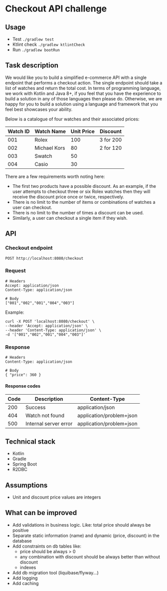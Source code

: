 # Checkout API challenge

## Usage

- Test `./gradlew test`
- Ktlint check `./gradlew ktlintCheck`
- Run `./gradlew bootRun`

## Task description

We would like you to build a simplified e-commerce API with a single endpoint that performs a
checkout action. The single endpoint should take a list of watches and return the total cost.
In terms of programming language, we work with Kotlin and Java 8+, if you feel that you have the
experience to build a solution in any of those languages then please do. Otherwise, we are happy for
you to build a solution using a language and framework that you feel best showcases your ability.

Below is a catalogue of four watches and their associated prices:

| Watch ID| Watch Name  | Unit Price| Discount |
|---------|-------------|-----------|----------|
| 001     | Rolex       | 100       | 3 for 200|
| 002     | Michael Kors| 80        | 2 for 120|
| 003     | Swatch      | 50        |          |
| 004     | Casio       | 30        |          |

There are a few requirements worth noting here:
- The first two products have a possible discount. As an example, if the user attempts to
checkout three or six Rolex watches then they will receive the discount price once or twice,
respectively.
- There is no limit to the number of items or combinations of watches a user can checkout.
- There is no limit to the number of times a discount can be used.
- Similarly, a user can checkout a single item if they wish.

## API

### Checkout endpoint
```
POST http://localhost:8080/checkout
```

### Request
```
# Headers
Accept: application/json
Content-Type: application/json

# Body
["001","002","001","004","003"]
```
Example:
```
curl -X POST 'localhost:8080/checkout' \
--header 'Accept: application/json' \
--header 'Content-Type: application/json' \
-d '["001","002","001","004","003"]'
```

### Response
```
# Headers
Content-Type: application/json

# Body
{ "price": 360 }
```

#### Response codes
|Code|Description             | Content-Type           |
|----|------------------------|------------------------|
|200 | Success                |application/json        |
|404 | Watch not found        |application/problem+json|
|500 | Internal server error  |application/problem+json|

## Technical stack

- Kotlin
- Gradle
- Spring Boot
- R2DBC

## Assumptions

- Unit and discount price values are integers

## What can be improved

- Add validations in business logic. Like: total price should always be positive
- Separate static information (name) and dynamic (price, discount) in the database
- Add constraints on db tables like: 
    * price should be always > 0
    * any combination with discount should be always better than without discount
    * indexes
- Add db migration tool (liquibase/flyway...)
- Add logging
- Add caching
